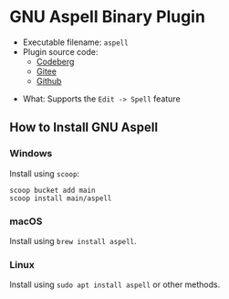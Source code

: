 # GNU Aspell Binary Plugin
+ Executable filename: `aspell`
+ Plugin source code:
  - [Codeberg](https://codeberg.org/XmacsLabs/mogan/src/branch/branch-1.2/TeXmacs/plugins/binary/progs/binary/aspell.scm)
  - [Gitee](https://gitee.com/XmacsLabs/mogan/blob/branch-1.2/TeXmacs/plugins/binary/progs/binary/aspell.scm)
  - [Github](https://github.com/XmacsLabs/mogan/blob/branch-1.2/TeXmacs/plugins/binary/progs/binary/aspell.scm)
- What: Supports the `Edit -> Spell` feature

## How to Install GNU Aspell
### Windows
Install using `scoop`:
```
scoop bucket add main
scoop install main/aspell
```

### macOS
Install using `brew install aspell`.

### Linux
Install using `sudo apt install aspell` or other methods.
